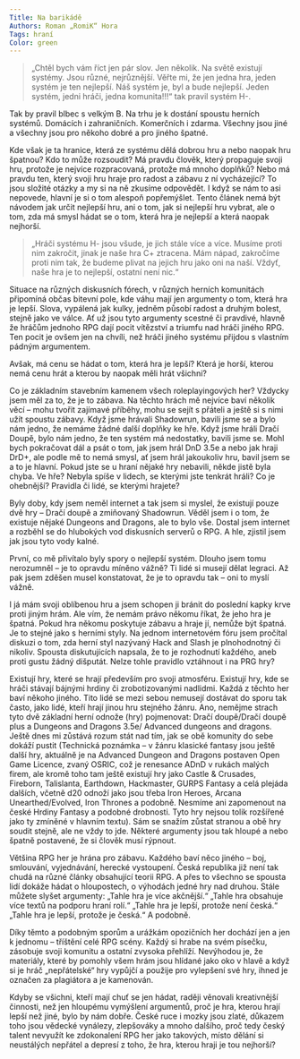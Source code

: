 ```yaml
---
Title: Na barikádě
Authors: Roman „RomiK“ Hora 
Tags: hraní
Color: green
---
```


>„Chtěl bych vám říct jen pár slov. Jen několik. Na světě existují systémy. Jsou různé, nejrůznější. Věřte mi, že jen jedna hra, jeden systém je ten nejlepší. Náš systém je, byl a bude nejlepší. Jeden systém, jedni hráči, jedna komunita!!!“ tak pravil systém H­-. 

Tak by pravil blbec s velkým B. Na trhu je k dostání spoustu herních systémů. Domácích i zahraničních. Komerčních i zdarma. Všechny jsou jiné a všechny jsou pro někoho dobré a pro jiného špatné. 

Kde však je ta hranice, která ze systému dělá dobrou hru a nebo naopak hru špatnou? Kdo to může rozsoudit? Má pravdu člověk, který propaguje svoji hru, protože je nejvíce rozpracovaná, protože má mnoho doplňků? Nebo má pravdu ten, který svoji hru hraje pro radost a zábavu z ní vycházející? To jsou složité otázky a my si na ně zkusíme odpovědět. I když se nám to asi nepovede, hlavní je si o tom alespoň popřemýšlet. Tento článek nemá být návodem jak určit nejlepší hru, ani o tom, jak si nejlepší hru vybrat, ale o tom, zda má smysl hádat se o tom, která hra je nejlepší a která naopak nejhorší. 

> „Hráči systému H- ­jsou všude, je jich stále více a více. Musíme proti nim zakročit, jinak je naše hra C+ ztracena. Mám nápad, zakročíme proti nim tak, že budeme plivat na jejich hru jako oni na naší. Vždyť, naše hra je to nejlepší, ostatní není nic.“ 

Situace na různých diskusních fórech, v různých herních komunitách připomíná občas bitevní pole, kde váhu mají jen argumenty o tom, která hra je lepší. Slova, vypálená jak kulky, jedněm působí radost a druhým bolest, stejně jako ve válce. Ať už jsou tyto argumenty scestné či pravdivé, hlavně že hráčům jednoho RPG dají pocit vítězství a triumfu nad hráči jiného RPG. Ten pocit je ovšem jen na chvíli, než hráči jiného systému přijdou s vlastním pádným argumentem. 

Avšak, má cenu se hádat o tom, která hra je lepší? Která je horší, kterou nemá cenu hrát a kterou by naopak měli hrát všichni? 

Co je základním stavebním kamenem všech roleplayingových her? Vždycky jsem měl za to, že je to zábava. Na těchto hrách mě nejvíce baví několik věcí – mohu tvořit zajímavé příběhy, mohu se sejít s přáteli a ještě si s nimi užít spoustu zábavy. Když jsme hrávali Shadowrun, bavili jsme se a bylo nám jedno, že nemáme žádné další doplňky ke hře. Když jsme hráli Dračí Doupě, bylo nám jedno, že ten systém má nedostatky, bavili jsme se. Mohl bych pokračovat dál a psát o tom, jak jsem hrál DnD 3.5e a nebo jak hraji DrD+, ale podle mě to nemá smysl, ať jsem hrál jakoukoliv hru, bavil jsem se a to je hlavní. Pokud jste se u hraní nějaké hry nebavili, někde jistě byla chyba. Ve hře? Nebyla spíše v lidech, se kterými jste tenkrát hráli? Co je ohebnější? Pravidla či lidé, se kterými hrajete? 

Byly doby, kdy jsem neměl internet a tak jsem si myslel, že existují pouze dvě hry – Dračí doupě a zmiňovaný Shadowrun. Věděl jsem i o tom, že existuje nějaké Dungeons and Dragons, ale to bylo vše. Dostal jsem internet a rozběhl se do hlubokých vod diskusních serverů o RPG. A hle, zjistil jsem jak jsou tyto vody kalné. 

První, co mě přivítalo byly spory o nejlepší systém. Dlouho jsem tomu nerozumněl – je to opravdu míněno vážně? Ti lidé si musejí dělat legraci. Až pak jsem zděšen musel konstatovat, že je to opravdu tak – oni to myslí vážně. 

I já mám svoji oblíbenou hru a jsem schopen ji bránit do poslední kapky krve proti jiným hrám. Ale vím, že nemám právo někomu říkat, že jeho hra je špatná. Pokud hra někomu poskytuje zábavu a hraje jí, nemůže být špatná. Je to stejné jako s herními styly. Na jednom internetovém fóru jsem pročítal diskuzi o tom, zda herní styl nazývaný Hack and Slash je plnohodnotný či nikoliv. Spousta diskutujících napsala, že to je rozhodnutí každého, aneb proti gustu žádný dišputát. Nelze tohle pravidlo vztáhnout i na PRG hry? 

Existují hry, které se hrají především pro svoji atmosféru. Existují hry, kde se hráči stávají bájnými hrdiny či zrobotizovanými nadlidmi. Každá z těchto her baví někoho jiného. Tito lidé se mezi sebou nemusejí dostávat do sporu tak často, jako lidé, kteří hrají jinou hru stejného žánru. Ano, nemějme strach tyto dvě základní herní odnože (hry) pojmenovat: Dračí doupě/Dračí doupě plus a Dungeons and Dragons 3.5e/ Advanced dungeons and dragons. Ještě dnes mi zůstává rozum stát nad tím, jak se obě komunity do sebe dokáží pustit (Technická poznámka – v žánru klasické fantasy jsou ještě další hry, aktuálně je na Advanced Dungeon and Dragons postaven Open Game Licence, zvaný OSRIC, což je renesance ADnD v rukách malých firem, ale kromě toho tam ještě existují hry jako Castle & Crusades, Fireborn, Talislanta, Earthdown, Hackmaster, GURPS Fantasy a celá plejáda dalších, včetně d20 odnoží jako jsou třeba Iron Heroes, Arcana Unearthed/Evolved, Iron Thrones a podobně. Nesmíme ani zapomenout na české Hrdiny Fantasy a podobné drobnosti. Tyto hry nejsou tolik rozšířené jako ty zmíněné v hlavním textu). Sám se snažím zůstat stranou a obě hry soudit stejně, ale ne vždy to jde. Některé argumenty jsou tak hloupé a nebo špatně postavené, že si člověk musí rýpnout. 

Většina RPG her je hrána pro zábavu. Každého baví něco jiného – boj, smlouvání, vyjednávání, herecké vystoupení. Česká republika již není tak chudá na různé články obsahující teorii RPG. A přes to všechno se spousta lidí dokáže hádat o hloupostech, o výhodách jedné hry nad druhou. Stále můžete slyšet argumenty: „Tahle hra je více akčnější.“ „Tahle hra obsahuje více textů na podporu hraní rolí.“ „Tahle hra je lepší, protože není česká.“ „Tahle hra je lepší, protože je česká.“ A podobně. 

Díky těmto a podobným sporům a urážkám opozičních her dochází jen a jen k jednomu – tříštění celé RPG scény. Každý si hrabe na svém písečku, zásobuje svoji komunitu a ostatní zvysoka přehlíží. Nevýhodou je, že materiály, které by pomohly všem hrám jsou hlídané jako oko v hlavě a když si je hráč „nepřátelské“ hry vypůjčí a použije pro vylepšení své hry, ihned je označen za plagiátora a je kamenován. 

Kdyby se všichni, kteří mají chuť se jen hádat, raději věnovali kreativnější činnosti, než jen hloupému vymýšlení argumentů, proč je hra, kterou hrají lepší než jiné, bylo by nám dobře. České ruce i mozky jsou zlaté, důkazem toho jsou vědecké vynálezy, zlepšováky a mnoho dalšího, proč tedy český talent nevyužít ke zdokonalení RPG her jako takových, místo dělání si neustálých nepřátel a depresí z toho, že hra, kterou hraji je tou nejhorší? 